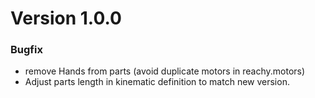 # Version 1.0.0

### Bugfix

* remove Hands from parts (avoid duplicate motors in reachy.motors)
* Adjust parts length in kinematic definition to match new version.